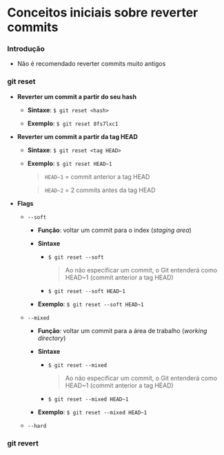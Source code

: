 # Conceitos iniciais sobre reverter commits

### Introdução

* Não é recomendado reverter commits muito antigos

### git reset

* **Reverter um commit a partir do seu hash**

  * **Sintaxe**: `$ git reset <hash>`

  * **Exemplo**: `$ git reset 8fs7lxc1`

* **Reverter um commit a partir da tag HEAD**

  * **Sintaxe**: `$ git reset <tag HEAD>`

  * **Exemplo**: `$ git reset HEAD~1`

    > `HEAD~1` = commit anterior a tag HEAD

    > `HEAD~2` = 2 commits antes da tag HEAD

* **Flags**

  * `--soft`

    * **Função**: voltar um commit para o index (*staging area*)

    * **Sintaxe**
      
      * `$ git reset --soft`

        > Ao não especificar um commit, o Git entenderá como HEAD~1 (commit anterior a tag HEAD)

      * `$ git reset --soft HEAD~1`

    * **Exemplo**: `$ git reset --soft HEAD~1`

  * `--mixed`

    * **Função**: voltar um commit para a área de trabalho (*working directory*)

    * **Sintaxe**
      
      * `$ git reset --mixed`

        > Ao não especificar um commit, o Git entenderá como HEAD~1 (commit anterior a tag HEAD)

      * `$ git reset --mixed HEAD~1`
    
    * **Exemplo**: `$ git reset --mixed HEAD~1`

  * `--hard`

### git revert
